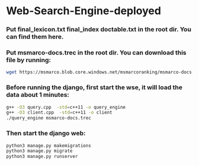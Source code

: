 # Web-Search-Engine-deployed
### Put final_lexicon.txt final_index doctable.txt in the root dir. You can find them here.
### Put msmarco-docs.trec in the root dir. You can download this file by running:
```bash
wget https://msmarco.blob.core.windows.net/msmarcoranking/msmarco-docs.trec.gz
```
### Before running the django, first start the wse, it will load the data about 1 minutes:
```bash
g++ -O3 query.cpp  -std=c++11 -o query_engine
g++ -O3 client.cpp  -std=c++11 -o client
./query_engine msmarco-docs.trec
```
### Then start the django web:
```bash
python3 manage.py makemigrations
python3 manage.py migrate
python3 manage.py runserver
```
